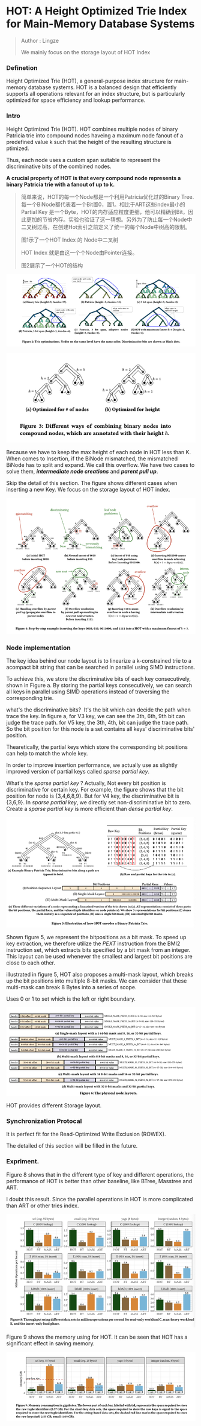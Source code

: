 # HOT: A Height Optimized Trie Index for Main-Memory Database Systems

>Author : Lingze
>
>We mainly focus on the storage layout of HOT Index

### **Definetion**

Height Optimized Trie (HOT), a general-purpose index structure for main-memory database systems. HOT is a balanced design that efficiently supports all operations relevant for an index structure, but is particularly optimized for space efficiency and lookup performance.

### **Intro**

Height Optimized Trie (HOT). HOT combines multiple nodes of binary Patricia trie into compound nodes haveing a maximum node fanout of a predefined value k such that the height of the resulting structure is ptimized.

Thus, each node uses a custom span suitable to represent the discriminative bits of the combined nodes.

**A crucial property of HOT is that every compound node represents a binary Patricia trie with a fanout of up to k.** 

>简单来说，HOT的每一个Node都是一个利用Patricia优化过的Binary Tree. 每一个BiNode都代表着一个Bit置0，置1。相比于ART这些index最小的Partial Key 是一个Byte，HOT的内存适应粒度更细，他可以精确到Bit，因此更加的节省内存。实验也验证了这一猜想。另外为了防止每一个Node中二叉树过高，在创建Hot索引之前定义了统一的每个Node中树高的限制。
>
>图1示了一个HOT Index 的 Node中二叉树
>
>HOT Index 就是由这一个个Node由Pointer连接。
>
>图2展示了一个HOT的结构



![NodeInnerOverview](https://raw.githubusercontent.com/Zrealshadow/Intro2DB/main/assets/HOT/HOTNodeOverview.png)

![HOTIndex](https://raw.githubusercontent.com/Zrealshadow/Intro2DB/main/assets/HOT/HOTIndexOverview.png)

Because we have to keep the max height of each node in HOT less than K.  When comes to Insertion, if the BiNode mismatched, the mismatched BiNode has to split and expand. We call this overflow. We have two cases to solve them, ***intermediate node creations*** and ***parent pull up***.

Skip the detail of this section. The figure shows different cases when inserting a new Key. We focus on the storage layout of HOT index.

![NodeInsertion](https://raw.githubusercontent.com/Zrealshadow/Intro2DB/main/assets/HOT/HOTInsertion.png)

### Node implementation

The key idea behind our node layout is to linearize a k-constrained trie to a acompact bit string that can be searched in parallel using SIMD instructions.

To achieve this, we store the discriminative bits of each key consecutively, shown in Figure a. By storing the partial keys consecutively, we can search all keys in parallel using SIMD operations instead of traversing the corresponding trie.

what's the discriminative bits?  It's the bit which can decide the path when trace the key. In figure a, for V3 key, we can see the 3th, 6th, 9th bit can judge the trace path. for V5 key, the 3th, 4th, bit can judge the trace path. So the bit position for this node is a set contains all keys' discriminative bits' position.

Thearetically, the partial keys which store the corresponding bit positions can help to match the whole key. 

In order to improve insertion performance, we actually use as slightly improved version of partial keys called *sparse partial key*.

What's the *sparse partial key* ? Actually, Not every bit position is discriminative for certain key. For example, the figure shows that the bit position for node is {3,4,6,8,9}. But for V4 key, the discriminative bit is {3,6,9}. In *sparse partial key*, we directly set non-discriminative bit to zero. Create a *sparse partial key* is more efficient than *dense partial key*.

![NodeNodeimplementation](https://raw.githubusercontent.com/Zrealshadow/Intro2DB/main/assets/HOT/HOTNodeImplementation.png)



Shown figure 5, we represent the bitpositions as a bit mask. To speed up key extraction, we therefore utilize the *PEXT* instruction from the BMI2 instruction set, which extracts bits specified by a bit mask from an integer.  This layout can be used whenever the smallest and largest bit positions are close to each other.



illustrated in figure 5, HOT also proposes a multi-mask layout, which breaks up the bit positions into multiple 8-bit masks. We can consider that these multi-mask can break 8 Bytes into a series of scope.

Uses 0 or 1 to set which is the left or right boundary.

![NodeNodeimplementation](https://raw.githubusercontent.com/Zrealshadow/Intro2DB/main/assets/HOT/HOTNodeLayout.png)

HOT provides different Storage layout.



### Synchronization Protocal

It is perfect fit for the Read-Optimized Write Exclusion (ROWEX).

The detailed of this section will be filled in the future.



### Expriment.

Figure 8 shows that in the different type of key and different operations, the performance of HOT is better than other baseline, like BTree, Masstree and ART. 

I doubt this result. Since the parallel operations in HOT is more complicated than ART or other tries index.

 ![NodeNodeimplementation](https://raw.githubusercontent.com/Zrealshadow/Intro2DB/main/assets/HOT/HOTExpThroughout.png)



Figure 9 shows the memory using for HOT. It can be seen that HOT has a significant effect in saving memory.

 ![NodeNodeimplementation](https://raw.githubusercontent.com/Zrealshadow/Intro2DB/main/assets/HOT/HOTExpMemory.png)





